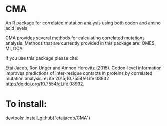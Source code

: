 # CMA
An R package for correlated mutation analysis using both codon and amino acid levels

CMA provides several methods for calculating correlated mutations analysis.
Methods that are currently provided in this package are: OMES, MI, DCA.

If you use this package please cite:

Etai Jacob, Ron Unger and Amnon Horovitz (2015). Codon-level information improves predictions of inter-residue contacts
in proteins by correlated mutation analysis.
eLife 2015;10.7554/eLife.08932 http://dx.doi.org/10.7554/eLife.08932.


# To install:

devtools::install_github("etaijacob/CMA")



